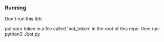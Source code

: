### Running

Don't run this tbh.

put your token in a file called 'bot_token' in the root of this repo. then run python3 ./bot.py